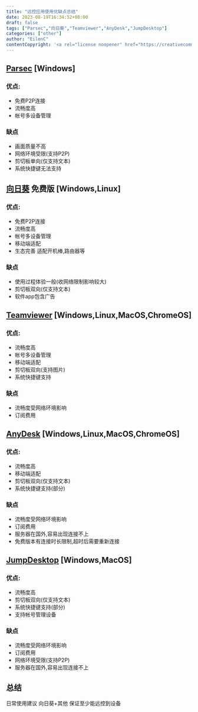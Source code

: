 ```yaml
---
title: "远控应用使用优缺点总结"
date: 2023-08-19T16:34:52+08:00
draft: false
tags: ["Parsec","向日葵","Teamviewer","AnyDesk","JumpDesktop"]
categories: ["other"]
author: "EilenC"
contentCopyright: '<a rel="license noopener" href="https://creativecommons.org/licenses/by-nc-sa/4.0/deed.zh" target="_blank">署名-非商业性使用-相同方式共享 4.0 国际 (CC BY-NC-SA 4.0)</a>'
---
```


## [Parsec](https://parsec.app/) [Windows]
### 优点:

- 免费P2P连接
- 流畅度高
- 帐号多设备管理

### 缺点

- 画面质量不高
- 网络环境受限(支持P2P)
- 剪切板单向(仅支持文本)
- 系统快捷键无法支持

## [向日葵](https://sunlogin.oray.com/) 免费版 [Windows,Linux]

### 优点:

- 免费P2P连接
- 流畅度高
- 帐号多设备管理
- 移动端适配
- 生态完善 适配开机棒,路由器等

### 缺点

- 使用过程体验一般(收网络限制影响较大)
- 剪切板双向(仅支持文本)
- 软件app包含广告

## [Teamviewer](https://www.teamviewer.com/) [Windows,Linux,MacOS,ChromeOS]

### 优点:

- 流畅度高
- 帐号多设备管理
- 移动端适配
- 剪切板双向(支持图片)
- 系统快捷键支持

### 缺点

- 流畅度受网络环境影响
- 订阅费用

## [AnyDesk](https://anydesk.com/) [Windows,Linux,MacOS,ChromeOS]

### 优点:

- 流畅度高
- 移动端适配
- 剪切板双向(仅支持文本)
- 系统快捷键支持(部分)

### 缺点

- 流畅度受网络环境影响
- 订阅费用
- 服务器在国外,容易出现连接不上
- 免费版本有连接时长限制,超时后需要重新连接

## [JumpDesktop](https://www.jumpdesktop.com/) [Windows,MacOS]

### 优点:

- 流畅度高
- 剪切板双向(仅支持文本)
- 系统快捷键支持(部分)
- 支持帐号管理设备

### 缺点

- 流畅度受网络环境影响
- 订阅费用
- 网络环境受限(支持P2P)
- 服务器在国外,容易出现连接不上


## 总结

日常使用建议 向日葵+其他 保证至少能远控到设备